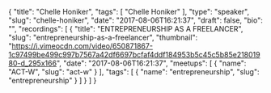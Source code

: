 {
  "title": "Chelle Honiker",
  "tags": [
    "Chelle Honiker"
  ],
  "type": "speaker",
  "slug": "chelle-honiker",
  "date": "2017-08-06T16:21:37",
  "draft": false,
  "bio": "",
  "recordings": [
    {
      "title": "ENTREPRENEURSHIP AS A FREELANCER",
      "slug": "entrepreneurship-as-a-freelancer",
      "thumbnail": "https://i.vimeocdn.com/video/650871867-1c97499be499c997b7567a42df6697bcfaf4ddf184953b5c45c5b85e21801980-d_295x166",
      "date": "2017-08-06T16:21:37",
      "meetups": [
        {
          "name": "ACT-W",
          "slug": "act-w"
        }
      ],
      "tags": [
        {
          "name": "entrepreneurship",
          "slug": "entrepreneurship"
        }
      ]
    }
  ]
}